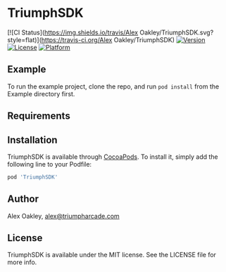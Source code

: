 # TriumphSDK

[![CI Status](https://img.shields.io/travis/Alex Oakley/TriumphSDK.svg?style=flat)](https://travis-ci.org/Alex Oakley/TriumphSDK)
[![Version](https://img.shields.io/cocoapods/v/TriumphSDK.svg?style=flat)](https://cocoapods.org/pods/TriumphSDK)
[![License](https://img.shields.io/cocoapods/l/TriumphSDK.svg?style=flat)](https://cocoapods.org/pods/TriumphSDK)
[![Platform](https://img.shields.io/cocoapods/p/TriumphSDK.svg?style=flat)](https://cocoapods.org/pods/TriumphSDK)

## Example

To run the example project, clone the repo, and run `pod install` from the Example directory first.

## Requirements

## Installation

TriumphSDK is available through [CocoaPods](https://cocoapods.org). To install
it, simply add the following line to your Podfile:

```ruby
pod 'TriumphSDK'
```

## Author

Alex Oakley, alex@triumpharcade.com

## License

TriumphSDK is available under the MIT license. See the LICENSE file for more info.
